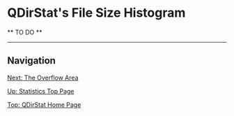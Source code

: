 # QDirStat's File Size Histogram

** TO DO **


----------------------------------

## Navigation

[Next: The Overflow Area](https://github.com/shundhammer/qdirstat/blob/master/doc/stats/Overflow-Area.md)

[Up: Statistics Top Page](https://github.com/shundhammer/qdirstat/blob/master/doc/stats/Statistics.md)

[Top: QDirStat Home Page](https://github.com/shundhammer/qdirstat/blob/master/README.md)

